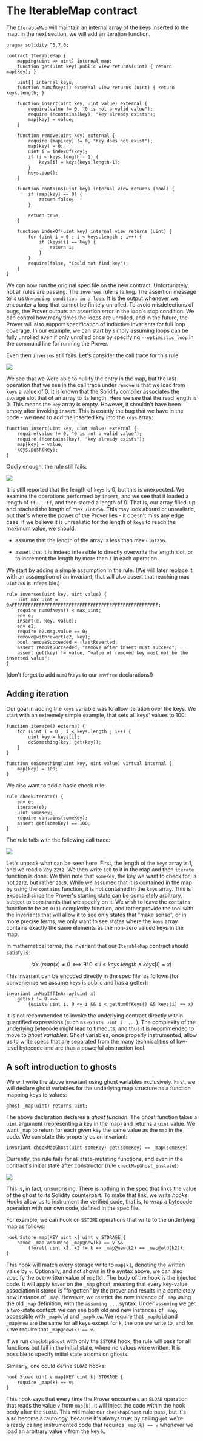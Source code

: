 The IterableMap contract
========================

The `IterableMap` will maintain an internal array of the keys inserted to the map. In the next section, we will add an iteration function.

```solidity
pragma solidity ^0.7.0;

contract IterableMap {
    mapping(uint => uint) internal map;
    function get(uint key) public view returns(uint) { return map[key]; }

    uint[] internal keys;
    function numOfKeys() external view returns (uint) { return keys.length; }

    function insert(uint key, uint value) external {
        require(value != 0, "0 is not a valid value");
        require (!contains(key), "key already exists");
        map[key] = value;
    }

    function remove(uint key) external {
        require (map[key] != 0, "Key does not exist");
        map[key] = 0;
        uint i = indexOf(key);
        if (i < keys.length - 1) {
            keys[i] = keys[keys.length-1];
        }
        keys.pop();
    }

    function contains(uint key) internal view returns (bool) {
        if (map[key] == 0) {
            return false;
        }

        return true;
    }

    function indexOf(uint key) internal view returns (uint) {
        for (uint i = 0 ; i < keys.length ; i++) {
            if (keys[i] == key) {
                return i;
            }
        }
        require(false, "Could not find key");
    }
}
```

We can now run the original spec file on the new contract. Unfortunately, not all rules are passing. The `inverses` rule is failing. The assertion message tells us `Unwinding condition in a loop`. It is the output whenever we encounter a loop that cannot be finitely unrolled. To avoid misdetections of bugs, the Prover outputs an assertion error in the loop's stop condition. We can control how many times the loops are unrolled, and in the future, the Prover will also support specification of inductive invariants for full loop coverage. In our example, we can start by simply assuming loops can be fully unrolled even if only unrolled once by specifying `--optimistic_loop` in the command line for running the Prover.‌

Even then `inverses` still fails. Let's consider the call trace for this rule:

![](failure_1.png)

We see that we were able to nullify the entry in the map, but the last operation that we see in the call trace under `remove` is that we load from `keys` a value of 0. It is known that the Solidity compiler associates the storage slot that of an array to its length. Here we see that the read length is 0. This means the `key` array is empty. However, it shouldn't have been empty after invoking `insert`. This is exactly the bug that we have in the code - we need to add the inserted key into the `keys` array:

```cvl
function insert(uint key, uint value) external {
    require(value != 0, "0 is not a valid value");
    require (!contains(key), "key already exists");
    map[key] = value;
    keys.push(key);
}
```

Oddly enough, the rule still fails:

![](failure_2.png)

It is still reported that the length of `keys` is 0, but this is unexpected. We examine the operations performed by `insert`, and we see that it loaded a length of `ff....ff`, and then stored a length of 0. That is, our array filled-up and reached the length of max `uint256`. This may look absurd or unrealistic, but that's where the power of the Prover lies - it doesn't miss any edge case. If we believe it is unrealistic for the length of `keys` to reach the maximum value, we should:

*   assume that the length of the array is less than max `uint256`.
    
*   assert that it is indeed infeasible to directly overwrite the length slot, or to increment the length by more than `1` in each operation.
    

We start by adding a simple assumption in the rule. (We will later replace it with an assumption of an invariant, that will also assert that reaching max `uint256` is infeasible.)

```cvl
rule inverses(uint key, uint value) {
    uint max_uint = 0xFFFFFFFFFFFFFFFFFFFFFFFFFFFFFFFFFFFFFFFFFFFFFFFFFFFFFF;
    require numOfKeys() < max_uint;
    env e;
    insert(e, key, value);
    env e2;
    require e2.msg.value == 0;
    remove@withrevert(e2, key);
    bool removeSucceeded = !lastReverted;
    assert removeSucceeded, "remove after insert must succeed";
    assert get(key) != value, "value of removed key must not be the inserted value";
}
```

(don't forget to add `numOfKeys` to our `envfree` declarations!)

## Adding iteration

Our goal in adding the `keys` variable was to allow iteration over the keys. We start with an extremely simple example, that sets all keys' values to 100:

```cvl
function iterate() external {
    for (uint i = 0 ; i < keys.length ; i++) {
        uint key = keys[i];
        doSomething(key, get(key));
    }
}

function doSomething(uint key, uint value) virtual internal {
    map[key] = 100;
}
```

We also want to add a basic check rule:

```cvl
rule checkIterate() {
    env e;
    iterate(e);
    uint someKey;    
    require contains(someKey);
    assert get(someKey) == 100;
}
```

The rule fails with the following call trace:

![](iter_fail.png)

Let's unpack what can be seen here. First, the length of the `keys` array is 1, and we read a key `22f2`. We then write `100` to it in the map and then `iterate` function is done. We then note that `someKey`, the key we want to check for, is not `22f2`, but rather `20c9`. While we assumed that it is contained in the map by using the `contains` function, it is not contained in the `keys` array. This is expected since the Prover's starting state can be completely arbitrary, subject to constraints that we specify on it. We wish to leave the `contains` function to be an `O(1)` complexity function, and rather provide the tool with the invariants that will allow it to see only states that "make sense", or in more precise terms, we only want to see states where the `keys` array contains exactly the same elements as the non-zero valued keys in the map.

In mathematical terms, the invariant that our `IterableMap` contract should satisfy is:

$$∀x.(map(x)≠0⟺∃i.0≤i≤keys.length∧keys[i]=x)$$

This invariant can be encoded directly in the spec file, as follows (for convenience we assume `keys` is public and has a getter):

```cvl
invariant inMapIffInArray(uint x) 
    get(x) != 0 <=> 
        (exists uint i. 0 <= i && i < getNumOfKeys() && keys(i) == x)
```

It is not recommended to invoke the underlying contract directly within quantified expressions (such as `exists uint i. ...`). The complexity of the underlying bytecode might lead to timeouts, and thus it is recommended to move to _ghost variables_. Ghost variables, once properly instrumented, allow us to write specs that are separated from the many technicalities of low-level bytecode and are thus a powerful abstraction tool.

A soft introduction to ghosts
-----------------------------

We will write the above invariant using ghost variables exclusively. First, we will declare ghost variables for the underlying map structure as a function mapping keys to values:

```cvl
ghost _map(uint) returns uint;
```

The above declaration declares a _ghost function_. The ghost function takes a `uint` argument (representing a key in the map) and returns a `uint` value. We want `_map` to return for each given key the same value as the `map` in the code. We can state this property as an invariant:

```cvl
invariant checkMapGhost(uint someKey) get(someKey) == _map(someKey)
```

Currently, the rule fails for all state-mutating functions, and even in the contract's initial state after constructor (rule `checkMapGhost_instate`):

![](ghost_fail.png)

This is, in fact, unsurprising. There is nothing in the spec that links the value of the ghost to its Solidity counterpart. To make that link, we write _hooks_. Hooks allow us to instrument the verified code, that is, to wrap a bytecode operation with our own code, defined in the spec file.

For example, we can hook on `SSTORE` operations that write to the underlying map as follows:

```cvl
hook Sstore map[KEY uint k] uint v STORAGE {
    havoc _map assuming _map@new(k) == v &&
        (forall uint k2. k2 != k => _map@new(k2) == _map@old(k2));
}
```

This hook will match every storage write to `map[k]`, denoting the written value by `v`. Optionally, and not shown in the syntax above, we can also specify the overwritten value of `map[k]`. The body of the hook is the injected code. It will apply `havoc` on the `_map` ghost, meaning that every key-value association it stored is "forgotten" by the prover and results in a completely new instance of `_map`. However, we restrict the new instance of `_map` using the old `_map` definition, with the `assuming ...` syntax. Under `assuming` we get a two-state context: we can see both old and new instances of `_map`, accessible with `_map@old` and `_map@new`. We require that `_map@old` and `_map@new` are the same for all keys except for `k`, the one we write to, and for `k` we require that `_map@new(k) == v`.

If we run `checkMapGhost` with only the `SSTORE` hook, the rule will pass for all functions but fail in the initial state, where no values were written. It is possible to specify initial state axioms on ghosts.

Similarly, one could define `SLOAD` hooks:

```cvl
hook Sload uint v map[KEY uint k] STORAGE {
    require _map(k) == v;
}
```

This hook says that every time the Prover encounters an `SLOAD` operation that reads the value `v` from `map[k]`, it will inject the code within the hook body after the `SLOAD`. This will make our `checkMapGhost` rule pass, but it's also become a tautology, because it's always true: by calling `get` we're already calling instrumented code that requires `_map(k) == v` whenever we load an arbitrary value `v` from the key `k`.
